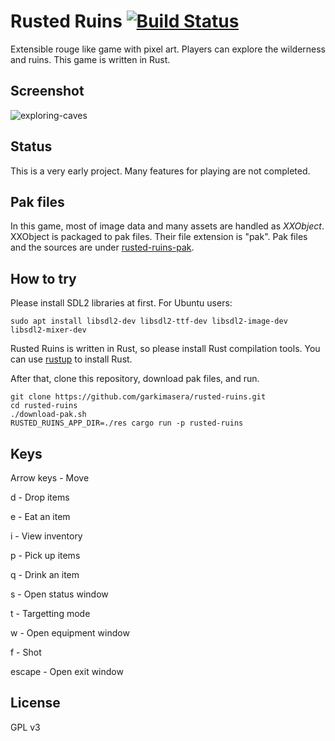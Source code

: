 # Rusted Ruins [![Build Status](https://travis-ci.org/garkimasera/rusted-ruins.svg?branch=master)](https://travis-ci.org/garkimasera/rusted-ruins)
Extensible rouge like game with pixel art. Players can explore the wilderness and ruins.
This game is written in Rust.

## Screenshot
![exploring-caves](https://github.com/garkimasera/rusted-ruins/blob/master/screenshots/exploring-ruin.png)

## Status
This is a very early project. Many features for playing are not completed.

## Pak files
In this game, most of image data and many assets are handled as *XXObject*.
XXObject is packaged to pak files. Their file extension is "pak".
Pak files and the sources are under [rusted-ruins-pak](https://github.com/garkimasera/rusted-ruins-pak).

## How to try
Please install SDL2 libraries at first.
For Ubuntu users:
```shell
sudo apt install libsdl2-dev libsdl2-ttf-dev libsdl2-image-dev libsdl2-mixer-dev
```

Rusted Ruins is written in Rust, so please install Rust compilation tools. You can use [rustup](https://www.rustup.rs/) to install Rust.

After that, clone this repository, download pak files, and run.

```shell
git clone https://github.com/garkimasera/rusted-ruins.git
cd rusted-ruins
./download-pak.sh
RUSTED_RUINS_APP_DIR=./res cargo run -p rusted-ruins
```

## Keys

Arrow keys - Move

d - Drop items

e - Eat an item

i - View inventory

p - Pick up items

q - Drink an item

s - Open status window

t - Targetting mode

w - Open equipment window

f - Shot

escape - Open exit window

## License
GPL v3

